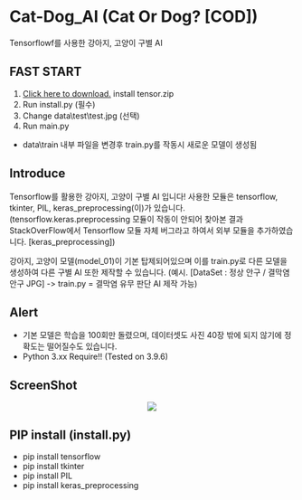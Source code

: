 # Cat-Dog_AI (Cat Or Dog? [COD])
Tensorflowf를 사용한 강아지, 고양이 구별 AI

## FAST START
1. <a href="https://github.com/tionlab/Cat-Dog_AI/releases/tag/Stable1.0.0">Click here to download.</a> install tensor.zip
2. Run install.py (필수)
3. Change data\test\test.jpg (선택)
3. Run main.py
+ data\train 내부 파일을 변경후 train.py를 작동시 새로운 모델이 생성됨

## Introduce
Tensorflow를 활용한 강아지, 고양이 구별 AI 입니다!
사용한 모듈은 tensorflow, tkinter, PIL, keras_preprocessing(이)가 있습니다.
(tensorflow.keras.preprocessing 모듈이 작동이 안되어 찾아본 결과 StackOverFlow에서 Tensorflow 모듈 자체 버그라고 하여서 외부 모듈을 추가하였습니다. [keras_preprocessing])


강아지, 고양이 모델(model_01)이 기본 탑제되어있으며
이를 train.py로 다른 모델을 생성하여 다른 구별 AI 또한 제작할 수 있습니다.
(예시. [DataSet : 정상 안구 / 결막염 안구 JPG] -> train.py = 결막염 유무 판단 AI 제작 가능)

## Alert

- 기본 모델은 학습을 100회만 돌렸으며, 데이터셋도 사진 40장 밖에 되지 않기에 정확도는 떨어질수도 있습니다.
- Python 3.xx Require!! (Tested on 3.9.6)

## ScreenShot

<p align="center">
<img src="https://i.ibb.co/z4FqSFw/dsfgdh.png"></img>
</p>


## PIP install (install.py)

- pip install tensorflow
- pip install tkinter
- pip install PIL
- pip install keras_preprocessing
